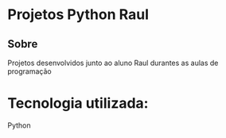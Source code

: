 <h1>Projetos Python Raul</h1>

<h2>Sobre</h2>
<p>Projetos desenvolvidos junto ao aluno Raul durantes as aulas de programação</p>

# Tecnologia utilizada:
<p>Python</p>
